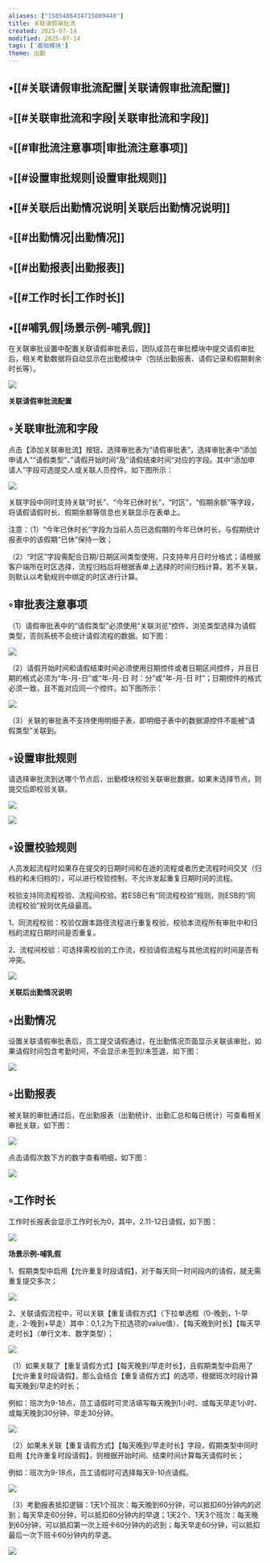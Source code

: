 ```yaml
---
aliases: ["1585486434715809440"]
title: 关联请假审批流
created: 2025-07-14
modified: 2025-07-14
tags: ['基础模块']
theme: 出勤
---
```


## •[[#关联请假审批流配置|关联请假审批流配置]]

## ◦[[#关联审批流和字段|关联审批流和字段]]

## ◦[[#审批流注意事项|审批流注意事项]]

## ◦[[#设置审批规则|设置审批规则]]

## •[[#关联后出勤情况说明|关联后出勤情况说明]]

## ◦[[#出勤情况|出勤情况]]

## ◦[[#出勤报表|出勤报表]]

## ◦[[#工作时长|工作时长]]

## •[[#哺乳假|场景示例-哺乳假]]

在关联审批设置中配置关联请假审批表后，团队成员在审批模块中提交请假审批后，相关考勤数据将自动显示在出勤模块中（包括出勤报表、请假记录和假期剩余时长等）。

![](cf63d0dc70c38e8e6b97c860f64512ed.jpg)

**关联请假审批流配置**

## ◦关联审批流和字段

点击【添加关联审批流】按钮，选择审批表为“请假审批表”，选择审批表中“添加申请人”“请假类型”、”请假开始时间“及”请假结束时间“对应的字段。其中“添加申请人”字段可选提交人或关联人员控件。如下图所示：

![](0c1b8c7dc530f3031682beb2647bd102.jpg)

关联字段中同时支持关联“时长”、“今年已休时长”，“时区”，“假期余额”等字段，将请假请假时长、假期余额等信息也关联显示在表单上。

注意：（1）“今年已休时长”字段为当前人员已选假期的今年已休时长，与假期统计报表中的该假期“已休”保持一致；

（2）“时区”字段需配合日期/日期区间类型使用，只支持年月日时分格式；请根据客户端所在时区选择，流程归档后将根据表单上选择的时间归档计算。若不关联，则默认以考勤规则中绑定的时区进行计算。

## ◦审批表注意事项

（1）请假审批表中的“请假类型”必须使用“关联浏览”控件，浏览类型选择为请假类型，否则系统不会统计请假流程的数据。如下图：

![](d2942d55ab753d0a822e295237aa6be7.jpg)

（2）请假开始时间和请假结束时间必须使用日期控件或者日期区间控件，并且日期的格式必须为“年-月-日”或“年-月-日 时：分”或“年-月-日 时”；日期控件的格式必须一致，且不能对应同一个控件。如下图所示：

![](83a6cc455d27468668f2c7f82e9d90ea.jpg)

（3）关联的审批表不支持使用明细子表，即明细子表中的数据源控件不能被“请假类型”关联到。

## ◦设置审批规则

请选择审批流到达哪个节点后，出勤模块校验关联审批数据，如果未选择节点，则提交后即校验关联。

![](409043bb388298d73d49a02ce537cea7.jpg)

![](4a073109b879040a08520c73a997fc01.jpg)

## ◦设置校验规则

人员发起流程时如果存在提交的日期时间和在途的流程或者历史流程时间交叉（归档的和未归档的），可以进行校验控制，不允许发起重复日期时间的流程。

校验支持同流程校验、流程间校验。若ESB已有“同流程校验”规则，则ESB的“同流程校验”规则优先级最高。

1、同流程校验：校验仅跟本路径流程进行重复校验，校验本流程所有审批中和归档的流程日期时间是否重复。

2、流程间校验：可选择需校验的工作流，校验请假流程与其他流程的时间是否有冲突。

![](bf7f31470ef8532002f237889ca03e6d.jpg)

**关联后出勤情况说明**

## ◦出勤情况

设置关联请假审批表后，员工提交请假通过，在出勤情况页面显示关联该审批，如果请假时间包含考勤时间，不会显示未签到/未签退，如下图：

![](bb37d765fc900c8fbeb60fc450725ab8.jpg)

## ◦出勤报表

被关联的审批通过后，在出勤报表（出勤统计、出勤汇总和每日统计）可查看相关审批关联，如下图：

![](7142bef6ea46f7780613df471983b81f.jpg)

点击请假次数下方的数字查看明细，如下图：

![](fe3e544140da498866da18dd03b26c1a.jpg)

## ◦工作时长

工作时长报表会显示工作时长为0，其中，2.11-12日请假，如下图：

![](dc58317a6dcf6ccc3b833169017206c8.jpg)

**场景示例-哺乳假**

1、假期类型中启用【允许重复时段请假】，对于每天同一时间段内的请假，就无需重复提交多次；

![](fd8116f86e3899e5d30c41a847a3d9d9.jpg)

2、关联请假流程中，可以关联【重复请假方式】（下拉单选框（0-晚到，1-早走，2-晚到+早走）其中：0,1,2为下拉选项的value值）、【每天晚到时长】【每天早走时长】（单行文本、数字类型）；

![](e45213e1edb91356a1c50c841e2ccbd2.jpg)

（1）如果关联了【重复请假方式】【每天晚到/早走时长】，且假期类型中启用了【允许重复时段请假】，那么会结合【重复请假方式】的选项，根据班次时段计算每天晚到/早走的时长；

例如：班次为9-18点，员工请假时可灵活填写每天晚到1小时、或每天早走1小时、或每天晚到30分钟，早走30分钟。

![](0c8ae8ecf17af5957649f5ef27948252.jpg)

（2）如果未关联【重复请假方式】【每天晚到/早走时长】字段，假期类型中同时启用【允许重复时段请假】，则根据开始时间、结束时间计算每天请假时长；

例如：班次为9-18点，员工请假时可选择每天9-10点请假。

![](ba960ba255398d92c7da36e3dbcd9f64.jpg)

（3）考勤报表抵扣逻辑：1天1个班次：每天晚到60分钟，可以抵扣60分钟内的迟到；每天早走60分钟，可以抵扣60分钟内的早退；1天2个、1天3个班次：每天晚到60分钟，可以抵扣第一次上班卡60分钟内的迟到；每天早走60分钟，可以抵扣最后一次下班卡60分钟内的早退。

![](b5f5b4a7f523c0ececbb856dbe56b616.jpg)